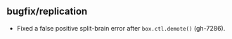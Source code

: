 ## bugfix/replication

* Fixed a false positive split-brain error after `box.ctl.demote()` (gh-7286).
